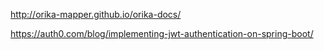 http://orika-mapper.github.io/orika-docs/

https://auth0.com/blog/implementing-jwt-authentication-on-spring-boot/
